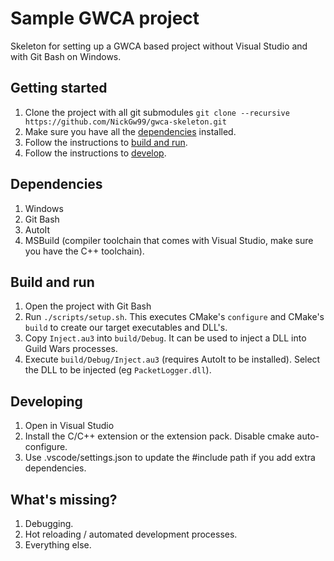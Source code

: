 # Sample GWCA project

Skeleton for setting up a GWCA based project without Visual Studio and with Git Bash on Windows.

## Getting started

1. Clone the project with all git submodules `git clone --recursive https://github.com/NickGw99/gwca-skeleton.git`
2. Make sure you have all the [dependencies](#dependencies) installed.
3. Follow the instructions to [build and run](#build-and-run).
4. Follow the instructions to [develop](#developing).

## Dependencies

1. Windows
2. Git Bash
3. AutoIt
4. MSBuild (compiler toolchain that comes with Visual Studio, make sure you have the C++ toolchain).

## Build and run

1. Open the project with Git Bash
2. Run `./scripts/setup.sh`. This executes CMake's `configure` and CMake's `build` to create our target executables and DLL's.
3. Copy `Inject.au3` into `build/Debug`. It can be used to inject a DLL into Guild Wars processes.
4. Execute `build/Debug/Inject.au3` (requires AutoIt to be installed). Select the DLL to be injected (eg `PacketLogger.dll`).

## Developing

1. Open in Visual Studio
2. Install the C/C++ extension or the extension pack. Disable cmake auto-configure.
3. Use .vscode/settings.json to update the #include path if you add extra dependencies.

## What's missing?

1. Debugging.
2. Hot reloading / automated development processes.
3. Everything else.
